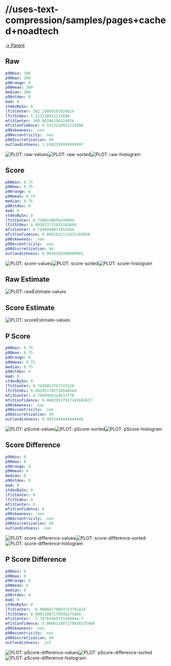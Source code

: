
# //uses-text-compression/samples/pages+cached+noadtech

[→ Parent](../..)


## Raw


```yaml
p90min: 300
p90max: 300
p90range: 0
p90mean: 300
median: 300
p90stdev: 0
mad: 0
stdevBySn: 0
lfitCenter: 302.15050191920614
lfitStdev: 5.313226922223898
mfitCenter: 300.00786156524026
mfitConfidence: 0.5313226922223898
p90skewness: .nan
p90eccentricity: .nan
p90discretization: 94
outlandishness: 1.0302249999999997

```

![PLOT: raw-values](./raw/values.svg)![PLOT: raw-sorted](./raw/sorted.svg)![PLOT: raw-histogram](./raw/histogram.svg)
## Score


```yaml
p90min: 0.75
p90max: 0.75
p90range: 0
p90mean: 0.75
median: 0.75
p90stdev: 0
mad: 0
stdevBySn: 0
lfitCenter: 0.7488530656430904
lfitStdev: 0.002833721025185668
mfitCenter: 0.7499958071652044
mfitConfidence: 0.0002833721025185668
p90skewness: .nan
p90eccentricity: .nan
p90discretization: 94
outlandishness: 0.9936102400000001

```

![PLOT: score-values](./score/values.svg)![PLOT: score-sorted](./score/sorted.svg)![PLOT: score-histogram](./score/histogram.svg)
## Raw Estimate

![PLOT: rawEstimate-values](./rawEstimate/values.svg)
## Score Estimate

![PLOT: scoreEstimate-values](./scoreEstimate/values.svg)
## P Score


```yaml
p90min: 0.75
p90max: 0.75
p90range: 0
p90mean: 0.75
median: 0.75
p90stdev: 0
mad: 0
stdevBySn: 0
lfitCenter: 0.7488052767115526
lfitStdev: 0.002951792734568264
mfitCenter: 0.7499956324637578
mfitConfidence: 0.00029517927345682637
p90skewness: .nan
p90eccentricity: .nan
p90discretization: 94
outlandishness: 0.9933444444444449

```

![PLOT: pScore-values](./pScore/values.svg)![PLOT: pScore-sorted](./pScore/sorted.svg)![PLOT: pScore-histogram](./pScore/histogram.svg)
## Score Difference


```yaml
p90min: 0
p90max: 0
p90range: 0
p90mean: 0
median: 0
p90stdev: 0
mad: 0
stdevBySn: 0
lfitCenter: 0
lfitStdev: 0
mfitCenter: 0
mfitConfidence: 0
p90skewness: .nan
p90eccentricity: .nan
p90discretization: 94
outlandishness: .nan

```

![PLOT: score-difference-values](./score-difference/values.svg)![PLOT: score-difference-sorted](./score-difference/sorted.svg)![PLOT: score-difference-histogram](./score-difference/histogram.svg)
## P Score Difference


```yaml
p90min: 0
p90max: 0
p90range: 0
p90mean: 0
median: 0
p90stdev: 0
mad: 0
stdevBySn: 0
lfitCenter: -0.00004778893153791418
lfitStdev: 0.00011807170938275469
mfitCenter: -1.7470144979319094e-7
mfitConfidence: 0.000011807170938275469
p90skewness: .nan
p90eccentricity: .nan
p90discretization: 94
outlandishness: .inf

```

![PLOT: pScore-difference-values](./pScore-difference/values.svg)![PLOT: pScore-difference-sorted](./pScore-difference/sorted.svg)![PLOT: pScore-difference-histogram](./pScore-difference/histogram.svg)